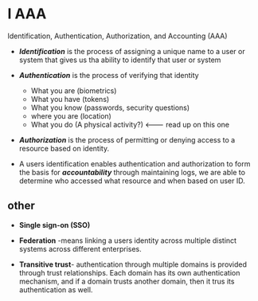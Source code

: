 # I AAA 

Identification, Authentication, Authorization, and Accounting (AAA) 

- ***Identification***  is the process of assigning a unique name to a user or system that gives us tha ability to identify that user or system

- ***Authentication***  is the process of verifying that identity
    - What you are (biometrics)
    - What you have (tokens)
    - What you know (passwords, security questions)
    - where you are (location)
    - What you do (A physical activity?) <--- read up on this one

- ***Authorization***  is the process of permitting or denying access to a resource based on identity. 

- A users identification enables authentication and authorization to form the basis for ***accountability*** through maintaining logs, we are able to determine who accessed what resource and when based on user ID. 

## other

- **Single sign-on (SSO)**

- **Federation** -means linking a users identity across multiple distinct systems across different enterprises. 

- **Transitive trust**- authentication through multiple domains is provided through trust relationships. Each domain has its own authentication mechanism, and if a domain trusts another domain, then it trus its authentication as well. 
